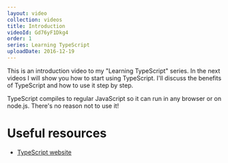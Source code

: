 ```yaml
---
layout: video
collection: videos
title: Introduction
videoId: Gd76yF1Dkg4
order: 1
series: Learning TypeScript
uploadDate: 2016-12-19
---
```


This is an introduction video to my "Learning TypeScript" series. In the next videos I will show you how to start using TypeScript. I'll discuss the benefits of TypeScript and how to use it step by step.

TypeScript compiles to regular JavaScript so it can run in any browser or on node.js. There's no reason not to use it!

# Useful resources
* <a href="https://www.typescriptlang.org/" target="_blank">TypeScript website</a>

